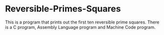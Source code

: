 # Reversible-Primes-Squares
This is a program that prints out the first ten reversible prime squares. There is a C program, Assembly Language program and Machine Code program.
